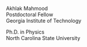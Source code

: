 Akhlak Mahmood\
Postdoctoral Fellow\
Georgia Institute of Technology

Ph.D. in Physics\
North Carolina State University


<!---
akhlakm/akhlakm is a ✨ special ✨ repository because its `README.md` (this file) appears on your GitHub profile.
You can click the Preview link to take a look at your changes.
--->
